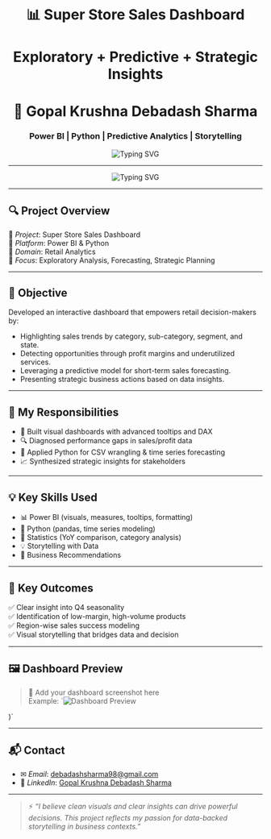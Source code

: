 <h1 align="center">📊 Super Store Sales Dashboard</h1>
<h1 align="center">Exploratory + Predictive + Strategic Insights</h1>

<h1 align="center">🚀 Gopal Krushna Debadash Sharma</h1>
<h3 align="center">Power BI | Python | Predictive Analytics | Storytelling</h3>

<p align="center">
  <img src="https://readme-typing-svg.demolab.com?font=Fira+Code&weight=600&pause=1000&color=00B2FF&center=true&vCenter=true&width=500&lines=Data+is+beautiful+when+it+tells+a+story;Dashboards+that+influence+decisions;Forecasting+that+drives+strategy" alt="Typing SVG" />
</p>

---

<p align="center">
  <img src="https://readme-typing-svg.demolab.com?font=Fira+Code&weight=500&pause=1000&color=F75C7E&center=true&vCenter=true&width=550&lines=Power+BI+Dashboard+for+Retail+Insights;Strategic+Recommendations+Backed+by+Data;15-Day+Forecast+Model+Included" alt="Typing SVG" />
</p>

---

## 🔍 Project Overview

📌 *Project*: Super Store Sales Dashboard  
📌 *Platform*: Power BI & Python  
📌 *Domain*: Retail Analytics  
📌 *Focus*: Exploratory Analysis, Forecasting, Strategic Planning  

---

## 🚀 Objective

Developed an interactive dashboard that empowers retail decision-makers by:

- Highlighting sales trends by category, sub-category, segment, and state.
- Detecting opportunities through profit margins and underutilized services.
- Leveraging a predictive model for short-term sales forecasting.
- Presenting strategic business actions based on data insights.

---

## 🧠 My Responsibilities

- 🎨 Built visual dashboards with advanced tooltips and DAX  
- 🔍 Diagnosed performance gaps in sales/profit data  
- 🧠 Applied Python for CSV wrangling & time series forecasting  
- 📈 Synthesized strategic insights for stakeholders  

---

## 💡 Key Skills Used

- 📊 Power BI (visuals, measures, tooltips, formatting)  
- 📌 Python (pandas, time series modeling)  
- 🧮 Statistics (YoY comparison, category analysis)  
- 💡 Storytelling with Data  
- 🧾 Business Recommendations  

---

## 📂 Key Outcomes

✅ Clear insight into Q4 seasonality  
✅ Identification of low-margin, high-volume products  
✅ Region-wise sales success modeling  
✅ Visual storytelling that bridges data and decision  

---

## 🖼️ Dashboard Preview

> 📸 Add your dashboard screenshot here  
> Example: `![Dashboard Preview](./visuals/superstore_dashboard.jpg)

)`

---

## 📬 Contact

- ✉ *Email*: [debadashsharma98@gmail.com](mailto:debadashsharma98@gmail.com)  
- 🔗 *LinkedIn*: [Gopal Krushna Debadash Sharma](https://www.linkedin.com/in/gopal-krushna-debadash-sharma-39128a25b/)

---

> ⚡ _“I believe clean visuals and clear insights can drive powerful decisions. This project reflects my passion for data-backed storytelling in business contexts.”_
